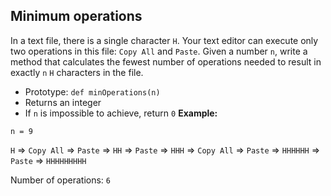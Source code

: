 ## Minimum operations
In a text file, there is a single character `H`. Your text editor can execute only two operations in this file: `Copy All` and `Paste`. Given a number `n`, write a method that calculates the fewest number of operations needed to result in exactly `n` `H` characters in the file.
- Prototype: `def minOperations(n)`
- Returns an integer
- If `n` is impossible to achieve, return `0`
**Example:**

`n = 9`

`H` => `Copy All` => `Paste` => `HH` => `Paste` => `HHH` => `Copy All` => `Paste` => `HHHHHH` => `Paste` => `HHHHHHHHH`

Number of operations: `6`
